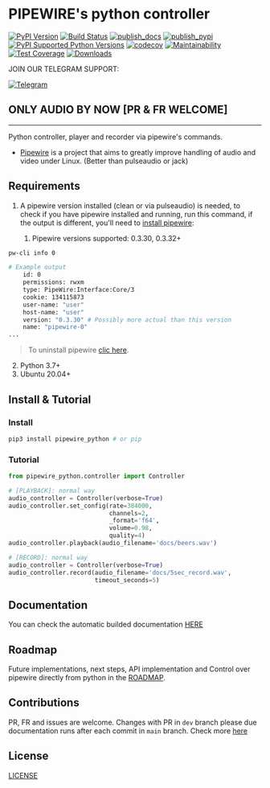 # PIPEWIRE's python controller

[![PyPI Version][pypi-image]][pypi-url]
[![Build Status][build-image]][build-url]
[![publish_docs](https://github.com/pablodz/pipewire_python/actions/workflows/publish_docs.yml/badge.svg)](https://github.com/pablodz/pipewire_python/actions/workflows/publish_docs.yml)
[![publish_pypi](https://github.com/pablodz/pipewire_python/actions/workflows/publish_pypi.yml/badge.svg)](https://github.com/pablodz/pipewire_python/actions/workflows/publish_pypi.yml)
[![PyPI Supported Python Versions](https://img.shields.io/pypi/pyversions/pipewire_python.svg)][pypiversions-url]
[![codecov](https://codecov.io/gh/pablodz/pipewire_python/branch/main/graph/badge.svg?token=VN6O9QK3ZH)](https://codecov.io/gh/pablodz/pipewire_python)
[![Maintainability](https://api.codeclimate.com/v1/badges/fe82f8353628a4214abd/maintainability)](https://codeclimate.com/github/pablodz/pipewire_python/maintainability)
[![Test Coverage](https://api.codeclimate.com/v1/badges/fe82f8353628a4214abd/test_coverage)](https://codeclimate.com/github/pablodz/pipewire_python/test_coverage)
[![Downloads](https://pepy.tech/badge/pipewire-python)](https://pepy.tech/project/pipewire-python)

JOIN OUR TELEGRAM SUPPORT:

[![Telegram](https://img.shields.io/badge/Telegram-2CA5E0?style=for-the-badge&logo=telegram&logoColor=white)](https://t.me/pipewire_python)

## **ONLY AUDIO BY NOW [PR & FR WELCOME]** 

<hr>

Python controller, player and recorder via pipewire's commands.

- [Pipewire](https://gitlab.freedesktop.org/pipewire/pipewire) is a project that aims to greatly improve handling of audio and video under Linux. (Better than pulseaudio or jack)

## Requirements

1. A pipewire version installed (clean or via pulseaudio) is needed, to check if you have pipewire installed and running, run this command, if the output is different, you'll need to [install pipewire](./docs/INSTALL_PIPEWIRE.md):

    1. Pipewire versions supported: 0.3.30, 0.3.32+

```bash
pw-cli info 0
```

```bash
# Example output
    id: 0
    permissions: rwxm
    type: PipeWire:Interface:Core/3
    cookie: 134115873
    user-name: "user"
    host-name: "user"
    version: "0.3.30" # Possibly more actual than this version
    name: "pipewire-0"
...
```

> To uninstall pipewire [clic here](./docs/UNINSTALL_PIPEWIRE.md).

2.  Python 3.7+
3.  Ubuntu 20.04+

## Install & Tutorial

### Install

```bash
pip3 install pipewire_python # or pip
```

### Tutorial

```python
from pipewire_python.controller import Controller

# [PLAYBACK]: normal way
audio_controller = Controller(verbose=True)
audio_controller.set_config(rate=384000,
                            channels=2,
                            _format='f64',
                            volume=0.98,
                            quality=4)
audio_controller.playback(audio_filename='docs/beers.wav')

# [RECORD]: normal way
audio_controller = Controller(verbose=True)
audio_controller.record(audio_filename='docs/5sec_record.wav',
                        timeout_seconds=5)
```

## Documentation

You can check the automatic builded documentation [HERE](https://pablodz.github.io/pipewire_python/html/)

## Roadmap

Future implementations, next steps, API implementation and Control over pipewire directly from python in the [ROADMAP](docs/ROADMAP.md).

## Contributions

PR, FR and issues are welcome. Changes with PR in `dev` branch please due documentation runs after each commit in `main` branch. Check more [here](docs/NEW_RELEASE.md)

## License

[LICENSE](./LICENSE)

<!-- Badges -->

[pypi-image]: https://img.shields.io/pypi/v/pipewire_python
[pypi-url]: https://pypi.org/project/pipewire_python/
[build-image]: https://github.com/pablodz/pipewire_python/actions/workflows/build.yml/badge.svg
[build-url]: https://github.com/pablodz/pipewire_python/actions/workflows/build.yml
[coverage-image]: https://codecov.io/gh/pablodz/pipewire_python/branch/main/graph/badge.svg
[coverage-url]: https://codecov.io/gh/pablodz/pipewire_python
[quality-image]: https://api.codeclimate.com/v1/badges/3130fa0ba3b7993fbf0a/maintainability
[quality-url]: https://codeclimate.com/github/pablodz/pipewire_python
[pypiversions-url]: https://pypi.python.org/pypi/pipewire_python/
